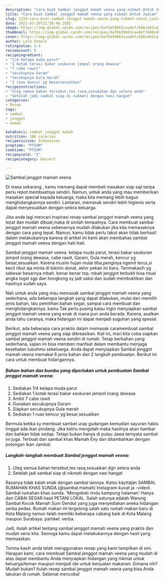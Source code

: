 ```yaml
---
description: "Cara buat Sambal jenggot mamah veena yang nikmat Untuk Jualan"
title: "Cara buat Sambal jenggot mamah veena yang nikmat Untuk Jualan"
slug: 1159-cara-buat-sambal-jenggot-mamah-veena-yang-nikmat-untuk-jualan
date: 2021-03-26T21:50:49.358Z
image: https://img-global.cpcdn.com/recipes/6afbb59663caadef/680x482cq70/sambal-jenggot-mamah-veena-foto-resep-utama.jpg
thumbnail: https://img-global.cpcdn.com/recipes/6afbb59663caadef/680x482cq70/sambal-jenggot-mamah-veena-foto-resep-utama.jpg
cover: https://img-global.cpcdn.com/recipes/6afbb59663caadef/680x482cq70/sambal-jenggot-mamah-veena-foto-resep-utama.jpg
author: Lela Steele
ratingvalue: 3.4
reviewcount: 9
recipeingredient:
- "1/4 kelapa muda parut"
- "1 kotak terasi bakar seukuran jempol orang dewasa"
- "7 cabe rawit"
- "secukupnya Garam"
- "secukupnya Gula merah"
- "1 ruas kencur yg besarsesuaikan"
recipeinstructions:
- "Uleg semua bahan tersebut,tes rasa,sesuaikan dgn selera anda"
- "Setelah jadi sambal siap di nikmati dengan nasi hangat"
categories:
- Resep
tags:
- sambal
- jenggot
- mamah

katakunci: sambal jenggot mamah 
nutrition: 108 calories
recipecuisine: Indonesian
preptime: "PT34M"
cooktime: "PT55M"
recipeyield: "3"
recipecategory: Dessert

---
```



![Sambal jenggot mamah veena](https://img-global.cpcdn.com/recipes/6afbb59663caadef/680x482cq70/sambal-jenggot-mamah-veena-foto-resep-utama.jpg)

Di masa  sekarang , kamu memang dapat membeli masakan siap saji tanpa perlu repot membuatnya sendiri. Namun, untuk anda yang mau memberikan masakan special kepada keluarga, maka kita memang lebih bagus menghidangkannya sendiri. Lantaran, memasak sendiri lebih higienis serta dapat menyesuaikan dengan selera keluarga.

Jika anda lagi mencari inspirasi resep sambal jenggot mamah veena yang lezat dan mudah dibuat,maka di sinilah tempatnya. Cara membuat sambal jenggot mamah veena  sebenarnya mudah dilakukan jika kita memasaknya dengan cara yang tepat. Namun, kamu tidak perlu takut akan tidak berhasil dalam melakukannya 
karena di artikel ini kami akan membahas sambal jenggot mamah veena dengan hati-hati.  

Sambal jenggot mamah veena. kelapa muda parut, terasi bakar seukuran jempol orang dewasa, cabe rawit, Garam, Gula merah, kencur yg besar,sesuaikan. Karena musim hujan mulai tiba,penginya ngemil terus,si kecil ribut aja minta di bikinin donat, akhir pekan ini baru. Terimakasih yg sebesar besarnya mbah. benar benar top. mbah jenggot terbukti bisa ritual angka togel sgp dan hongkong sy jadi saksi dan sudah membuktikan dan hasilnya sudah saya.

Nah untuk anda yang mau memasak sambal jenggot mamah veena yang sederhana, ada beberapa langkah yang dapat dilakukan, mulai dari memilih jenis bahan, lalu pemilihan bahan segar, sampai cara membuat dan menghidangkannya. kamu Tak perlu pusing kalau ingin menyiapkan sambal jenggot mamah veena yang enak di mana pun anda berada. Karena, asalkan anda  tahu caranya, maka hidangan ini dapat menjadi suguhan yang spesial.

Berikut, ada beberapa cara praktis  dalam memasak caramembuat sambal jenggot mamah veena yang siap dikreasikan. Kali ini, mari kita coba siapkan sambal jenggot mamah veena sendiri di rumah. Tetap berbahan yang sederhana, sajian ini bisa memberi manfaat dalam membantu menjaga kesehatan tubuhmu sekeluarga. Anda dapat menyiapkan Sambal jenggot mamah veena memakai 6 jenis bahan dan 2 langkah pembuatan. Berikut ini cara untuk membuat hidangannya.

<!--inarticleads1-->

##### Bahan-bahan dan bumbu yang diperlukan untuk pembuatan Sambal jenggot mamah veena:

1. Sediakan 1/4 kelapa muda parut
1. Sediakan 1 kotak terasi bakar seukuran jempol orang dewasa
1. Ambil 7 cabe rawit
1. Gunakan secukupnya Garam
1. Siapkan secukupnya Gula merah
1. Sediakan 1 ruas kencur yg besar,sesuaikan


Bermula ketika sy membuat sambel urap gudangan kemudian sayuran habis tinggal ada ikan pindang. Jika keliru mengolah maka hasilnya akan hambar dan bahkan tidak sedap. Tetapi bukan hanya di pulau Jawa ternyata sambal ini juga. Terbuat dari sambal khas Mamah Eny dan ditambahkan dengan potongan Ikan Jambal. 

<!--inarticleads2-->

##### Langkah-langkah membuat Sambal jenggot mamah veena:

1. Uleg semua bahan tersebut,tes rasa,sesuaikan dgn selera anda
1. Setelah jadi sambal siap di nikmati dengan nasi hangat


Rasanya tidak kalah enak dengan sambal lainnya. Katso käyttäjän SAMBAL RUMAHAN KHAS SUNDA (@sambal.mamah) Instagram-kuvat ja -videot. Sambal rumahan khas sunda. &#39;Mengobati rindu kampung halaman&#39; Hanya dari CABAI SEGAR hasil PETANI LOKAL. Salah satunya adalah Warung Sambal Kocok Mamah Sum Gendut yang juga menyediakan aneka hidangan serba pedas. Rumah makan ini tergolong salah satu rumah makan baru di Kota Malang namun telah memiliki beberapa cabang baik di Kota Malang maupun Surabaya. partikel. verba. 

Jadi, itulah artikel tentang  sambal jenggot mamah veena  yang praktis dan mudah versi kita. Semoga kamu dapat melakukannya dengan hasil yang memuaskan. 

Terima kasih anda telah menggunakan resep yang kami tampilkan di sini. Harapan kami, cara membuat  Sambal jenggot mamah veena yang mudah di atas dapat membantu Anda menyiapkan hidangan yang nikmat untuk keluarga/teman maupun menjadi ide untuk berjualan makanan. Gimana nih? Mudah bukan? Itulah resep sambal jenggot mamah veena yang bisa Anda lakukan di rumah. Selamat mencoba!

